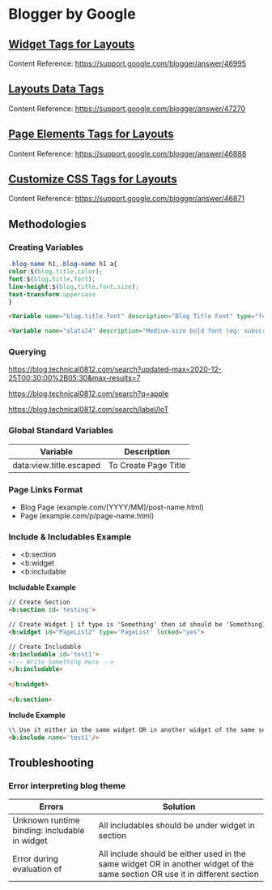 # Blogger by Google


## [Widget Tags for Layouts](Widget-Tags.MD)
Content Reference: https://support.google.com/blogger/answer/46995

## [Layouts Data Tags](Layouts-Data-Tags.MD)
Content Reference: https://support.google.com/blogger/answer/47270

## [Page Elements Tags for Layouts](Page-Elements-Tags.MD)
Content Reference: https://support.google.com/blogger/answer/46888

## [Customize CSS Tags for Layouts](Customize-CSS-Tags.MD)
Content Reference: https://support.google.com/blogger/answer/46871


## Methodologies

### Creating Variables

```css
.blog-name h1,.blog-name h1 a{
color:$(blog.title.color);
font:$(blog.title.font);
line-height:$(blog.title.font.size);
text-transform:uppercase
}
```

```html
<Variable name="blog.title.font" description="Blog Title Font" type="font" default="$(alata24)"  value="700 24px Alata, sans-serif"/>

<Variable name="alata24" description="Medium-size bold font (eg: subscribe popup title)" type="font" default="700 24px Alata, sans-serif" hideEditor="true"  value="700 24px Alata, sans-serif"/>
```

### Querying

https://blog.technical0812.com/search?updated-max=2020-12-25T00:30:00%2B05:30&max-results=7

https://blog.technical0812.com/search?q=apple

https://blog.technical0812.com/search/label/IoT

### Global Standard Variables

Variable | Description
---------|------------
data:view.title.escaped | To Create Page Title


### Page Links Format
- Blog Page (example.com/[YYYY/MM]/post-name.html)
- Page (example.com/p/page-name.html)


### Include & Includables Example

- <b:section
- <b:widget
- <b:includable

**Includable Example**

```html
// Create Section
<b:section id='testing'>    

// Create Widget | if type is 'Something' then id should be 'Something1', 'Something2', 'Something(n)'
<b:widget id="PageList2" type='PageList' locked="yes">

// Create Includable
<b:includable id='test1'>
<!-- Write Something Here -->
</b:includable>
      
</b:widget>
  
</b:section>
```

**Include Example**

```html
\\ Use it either in the same widget OR in another widget of the same section OR use it in different section
<b:include name='test1'/>
```



## Troubleshooting

### Error interpreting blog theme

Errors | Solution
-------|---------
Unknown runtime binding: includable in widget | All includables should be under widget in section
Error during evaluation of <include-name> | All include should be either used in the same widget OR in another widget of the same section OR use it in different section
